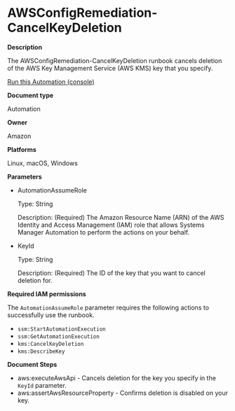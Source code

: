 # AWSConfigRemediation\-CancelKeyDeletion<a name="automation-aws-cancel-key-deletion"></a>

**Description**

The AWSConfigRemediation\-CancelKeyDeletion runbook cancels deletion of the AWS Key Management Service \(AWS KMS\) key that you specify\.

[Run this Automation \(console\)](https://console.aws.amazon.com/systems-manager/automation/execute/AWSConfigRemediation-CancelKeyDeletion)

**Document type**

Automation

**Owner**

Amazon

**Platforms**

Linux, macOS, Windows

**Parameters**
+ AutomationAssumeRole

  Type: String

  Description: \(Required\) The Amazon Resource Name \(ARN\) of the AWS Identity and Access Management \(IAM\) role that allows Systems Manager Automation to perform the actions on your behalf\.
+ KeyId

  Type: String

  Description: \(Required\) The ID of the key that you want to cancel deletion for\.

**Required IAM permissions**

The `AutomationAssumeRole` parameter requires the following actions to successfully use the runbook\.
+ `ssm:StartAutomationExecution`
+ `ssm:GetAutomationExecution`
+ `kms:CancelKeyDeletion`
+ `kms:DescribeKey`

**Document Steps**
+ aws:executeAwsApi \- Cancels deletion for the key you specify in the `KeyId` parameter\.
+ aws:assertAwsResourceProperty \- Confirms deletion is disabled on your key\.